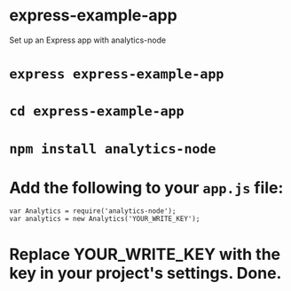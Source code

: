 express-example-app
==============

Set up an Express app with analytics-node

# `express express-example-app`

# `cd express-example-app`

# `npm install analytics-node`

# Add the following to your `app.js` file:
```
var Analytics = require('analytics-node');
var analytics = new Analytics('YOUR_WRITE_KEY');
```

# Replace YOUR_WRITE_KEY with the key in your project's settings. Done.